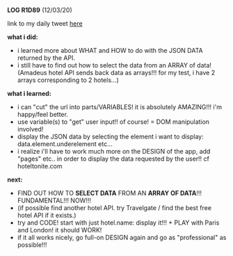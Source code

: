 **LOG R1D89** (12/03/20)

link to my daily tweet [here](https://twitter.com/Nightcoder2/status/1237977975016108032)

**what i did:**

- i learned more about WHAT and HOW to do with the JSON DATA returned by the API.
- i still have to find out how to select the data from an ARRAY of data! (Amadeus hotel API sends back data as arrays!!! for my test, i have 2 arrays corresponding to 2 hotels...)

**what i learned:**

- i can "cut" the url into parts/VARIABLES! it is absolutely AMAZING!!! i'm happy/feel better.
- use variable(s) to "get" user input!! of course! = DOM manipulation involved!
- display the JSON data by selecting the element i want to display: data.element.underelement etc...
- i realize i'll have to work much more on the DESIGN of the app, add "pages" etc.. in order to display the data requested by the user!! cf hoteltonite.com

**next:**

- FIND OUT HOW TO **SELECT DATA** FROM AN **ARRAY OF DATA**!!! FUNDAMENTAL!!! NOW!!! 
- (if possible find another hotel API. try Travelgate / find the best free hotel API if it exists.)
- try and CODE! start with just hotel.name: display it!!! + PLAY with Paris and London! it should WORK!
- if it all works nicely, go full-on DESIGN again and go as "professional" as possible!!! 
